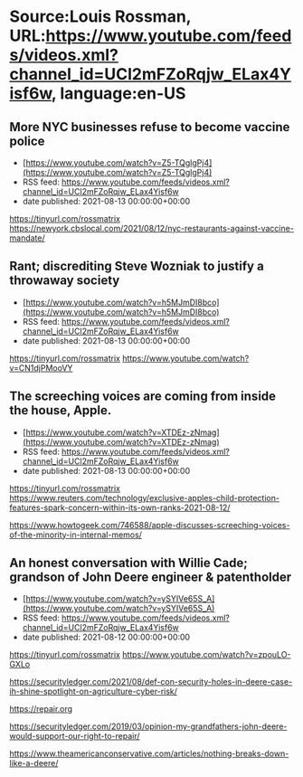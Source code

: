 # Source:Louis Rossman, URL:https://www.youtube.com/feeds/videos.xml?channel_id=UCl2mFZoRqjw_ELax4Yisf6w, language:en-US

## More NYC businesses refuse to become vaccine police
 - [https://www.youtube.com/watch?v=Z5-TQglgPj4](https://www.youtube.com/watch?v=Z5-TQglgPj4)
 - RSS feed: https://www.youtube.com/feeds/videos.xml?channel_id=UCl2mFZoRqjw_ELax4Yisf6w
 - date published: 2021-08-13 00:00:00+00:00

https://tinyurl.com/rossmatrix
https://newyork.cbslocal.com/2021/08/12/nyc-restaurants-against-vaccine-mandate/

## Rant; discrediting Steve Wozniak to justify a throwaway society
 - [https://www.youtube.com/watch?v=h5MJmDI8bco](https://www.youtube.com/watch?v=h5MJmDI8bco)
 - RSS feed: https://www.youtube.com/feeds/videos.xml?channel_id=UCl2mFZoRqjw_ELax4Yisf6w
 - date published: 2021-08-13 00:00:00+00:00

https://tinyurl.com/rossmatrix
https://www.youtube.com/watch?v=CN1djPMooVY

## The screeching voices are coming from inside the house, Apple.
 - [https://www.youtube.com/watch?v=XTDEz-zNmag](https://www.youtube.com/watch?v=XTDEz-zNmag)
 - RSS feed: https://www.youtube.com/feeds/videos.xml?channel_id=UCl2mFZoRqjw_ELax4Yisf6w
 - date published: 2021-08-13 00:00:00+00:00

https://tinyurl.com/rossmatrix
https://www.reuters.com/technology/exclusive-apples-child-protection-features-spark-concern-within-its-own-ranks-2021-08-12/

https://www.howtogeek.com/746588/apple-discusses-screeching-voices-of-the-minority-in-internal-memos/

## An honest conversation with Willie Cade; grandson of John Deere engineer & patentholder
 - [https://www.youtube.com/watch?v=ySYIVe65S_A](https://www.youtube.com/watch?v=ySYIVe65S_A)
 - RSS feed: https://www.youtube.com/feeds/videos.xml?channel_id=UCl2mFZoRqjw_ELax4Yisf6w
 - date published: 2021-08-12 00:00:00+00:00

https://tinyurl.com/rossmatrix
https://www.youtube.com/watch?v=zpouLO-GXLo

https://securityledger.com/2021/08/def-con-security-holes-in-deere-case-ih-shine-spotlight-on-agriculture-cyber-risk/

https://repair.org

https://securityledger.com/2019/03/opinion-my-grandfathers-john-deere-would-support-our-right-to-repair/

https://www.theamericanconservative.com/articles/nothing-breaks-down-like-a-deere/

